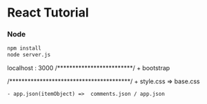 # React Tutorial

### Node

```sh
npm install
node server.js
```
localhost : 3000
/*************************/
    + bootstrap

/****************************************/
    + style.css => base.css

    - app.json(itemObject) =>  comments.json / app.json
